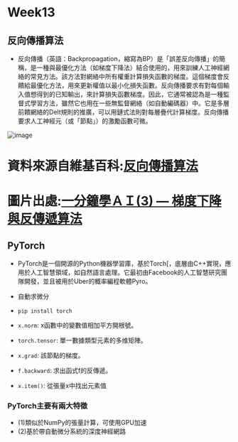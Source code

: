 # Week13
## 反向傳播算法
* 反向傳播（英語：Backpropagation，縮寫為BP）是「誤差反向傳播」的簡稱，是一種與最優化方法（如梯度下降法）結合使用的，用來訓練人工神經網絡的常見方法。該方法對網絡中所有權重計算損失函數的梯度。這個梯度會反饋給最優化方法，用來更新權值以最小化損失函數。反向傳播要求有對每個輸入值想得到的已知輸出，來計算損失函數梯度。因此，它通常被認為是一種監督式學習方法，雖然它也用在一些無監督網絡（如自動編碼器）中。它是多層前饋網絡的Delt規則的推廣，可以用鏈式法則對每層疊代計算梯度。反向傳播要求人工神經元（或「節點」）的激勵函數可微。

![image](https://user-images.githubusercontent.com/62419535/123519919-996ce100-d6e0-11eb-8a1d-542c6f75e590.png)

# 資料來源自維基百科:[反向傳播算法](https://zh.wikipedia.org/wiki/%E5%8F%8D%E5%90%91%E4%BC%A0%E6%92%AD%E7%AE%97%E6%B3%95)
# 圖片出處:[一分鐘學ＡＩ(3) — 梯度下降與反傳遞算法](https://ccckmit.medium.com/%E4%B8%80%E5%88%86%E9%90%98%E5%AD%B8%EF%BD%81%EF%BD%89-3-%E6%A2%AF%E5%BA%A6%E4%B8%8B%E9%99%8D%E8%88%87%E5%8F%8D%E5%82%B3%E9%81%9E%E7%AE%97%E6%B3%95-90f1ed03ffdd)

## PyTorch
* PyTorch是一個開源的Python機器學習庫，基於Torch[，底層由C++實現，應用於人工智慧領域，如自然語言處理。它最初由Facebook的人工智慧研究團隊開發，並且被用於Uber的概率編程軟體Pyro。

* 自動求微分
* ```pip install torch ```
* ```x.norm```: x函數中的變數值相加平方開根號。
* ```torch.tensor```: 單一數據類型元素的多维矩陣。
* ```x.grad```: 該節點的梯度。
* ```f.backward```: 求出函式f的反傳遞。
* ```x.item()```: 從張量x中找出元素值

### PyTorch主要有兩大特徵
* (1)類似於NumPy的張量計算，可使用GPU加速
* (2)基於帶自動微分系統的深度神經網路
